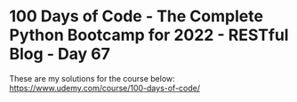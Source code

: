 # 100 Days of Code - The Complete Python Bootcamp for 2022 - RESTful Blog - Day 67

These are my solutions for the course below:<br>
https://www.udemy.com/course/100-days-of-code/
